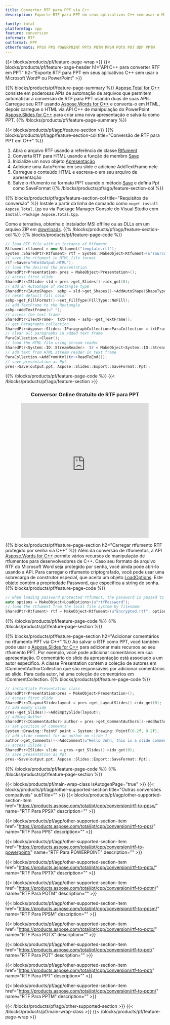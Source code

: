 ```yaml
---
title: Converter RTF para PPT via C++
description: Exporte RTF para PPT em seus aplicativos C++ sem usar o Microsoft Word do PowerPoint

family: total
platformtag: cpp
feature: conversion
informat: RTF
outformat: PPT
otherformats: PPSX PPS POWERPOINT PPTX POTM PPSM POTX POT ODP PPTM
---
```

{{< blocks/products/pf/feature-page-wrap >}}
{{< blocks/products/pf/feature-page-header h1="API C++ para converter RTF em PPT" h2="Exporte RTF para PPT em seus aplicativos C++ sem usar o Microsoft Word&reg; ou PowerPoint" >}}

{{% blocks/products/pf/feature-page-summary %}}
[Aspose.Total for C++](https://products.aspose.com/total/cpp/) consiste em poderosas APIs de automação de arquivos que permitem automatizar a conversão de RTF para PPT usando duas de suas APIs. Carregue seu RTF usando [Aspose.Words for C++](https://products.aspose.com/words/cpp/) e converta-o em HTML, depois carregue o HTML via API C++ de manipulação do PowerPoint [Aspose.Slides for C++](https://products.aspose.com/slides/cpp/) para criar uma nova apresentação e salvá-la como PPT. 
{{% /blocks/products/pf/feature-page-summary  %}}

{{< blocks/products/pf/agp/feature-section >}}
{{% blocks/products/pf/agp/feature-section-col title="Conversão de RTF para PPT em C++" %}}
1. Abra o arquivo RTF usando a referência de classe [Rtfument](https://reference.aspose.com/words/cpp/class/aspose.words.rtfument)
2. Converta RTF para HTML usando a função de membro [Save](https://reference.aspose.com/words/cpp/class/aspose.words.rtfument#save_stdbasicostream_saveoptions)
3. Inicialize um novo objeto [Apresentação](https://reference.aspose.com/slides/cpp/class/aspose.slides.presentation)
4. Adicione uma AutoForma em seu slide e adicione AddTextFrame nele
5. Carregue o conteúdo HTML e escreva-o em seu arquivo de apresentação
6. Salve o rtfumento no formato PPT usando o método [Save](https://reference.aspose.com/slides/cpp/class/aspose.slides.presentation#afcd59ec697bf05c10f78c3869de2ec9e) e defina Ppt como SaveFormat
{{% /blocks/products/pf/agp/feature-section-col %}}

{{% blocks/products/pf/agp/feature-section-col title="Requisitos de conversão" %}}
Instale a partir da linha de comando como ```nuget install Aspose.Total.Cpp``` ou via Package Manager Console do Visual Studio com ```Install-Package Aspose.Total.Cpp```.

Como alternativa, obtenha o instalador MSI offline ou as DLLs em um arquivo ZIP em [downloads](https://releases.aspose.com/total/cpp).
{{% /blocks/products/pf/agp/feature-section-col %}}
{{% blocks/products/pf/feature-page-code %}}

```cpp
// load RTF file with an instance of Rtfument
Rtfument rtfument = new Rtfument("template.rtf");
System::SharedPtr<Rtfument> rtf = System::MakeObject<Rtfument>(u"sourceFile.rtf");
// save the rtfument in HTML file format
rtf->Save(u"HtmlOutput.HTML");
// load the desired the presentation
SharedPtr<Presentation> pres = MakeObject<Presentation>();
// access first slide
SharedPtr<ISlide> sld = pres->get_Slides()->idx_get(0);
// add an AutoShape of Rectangle type
SharedPtr<IAutoShape>  ashp = sld->get_Shapes()->AddAutoShape(ShapeType::Rectangle, 10, 10, 700, 500);
// reset default fill color
ashp->get_FillFormat()->set_FillType(FillType::NoFill);
// add TextFrame to the Rectangle
ashp->AddTextFrame(u" ");
// access the text frame
SharedPtr<ITextFrame>  txtFrame = ashp->get_TextFrame();
// get Paragraphs collection
SharedPtr<Aspose::Slides::IParagraphCollection>ParaCollection = txtFrame->get_Paragraphs();
// clear all paragraphs in added text frame
ParaCollection->Clear();
// load the HTML file using stream reader
SharedPtr<System::IO::StreamReader>  tr = MakeObject<System::IO::StreamReader>(HtmlOutput.HTML);
// add text from HTML stream reader in text frame
ParaCollection->AddFromHtml(tr->ReadToEnd());
// save presentation as Ppt
pres->Save(output.ppt, Aspose::Slides::Export::SaveFormat::Ppt);                  
```


{{% /blocks/products/pf/feature-page-code %}}
{{< /blocks/products/pf/agp/feature-section >}}
<div class="container-fluid agp-content bg-white aboutfile box-1 vh100 section nopbtm">
<div class=container>
<div class=row>
<div class="demobox tc col-md-12 padding-0" align="center">

<h3>Conversor Online Gratuito de RTF para PPT</h3>

<iframe style="border: none; height: 426px;" scrolling="no" src="https://total-conversion-app-65z5r2lp.qa.k8s.dynabic.com/?to=ppt&from=rtf" id="child-iframe" width="80%"></iframe>

</div></div>
</div></div>

{{% blocks/products/pf/feature-page-section  h2="Carregar rtfumento RTF protegido por senha via C++" %}}
Além da conversão de rtfumentos, a API [Aspose.Words for C++](https://products.aspose.com/words/cpp/) permite vários recursos de manipulação de rtfumentos para desenvolvedores de C++. Caso seu formato de arquivo RTF do Microsoft Word seja protegido por senha, você ainda pode abri-lo usando a API. Para carregar o rtfumento criptografado, você pode usar uma sobrecarga de construtor especial, que aceita um objeto [LoadOptions](https://reference.aspose.com/words/cpp/class/aspose.words.loading.load_options). Este objeto contém a propriedade Password, que especifica a string de senha.
{{% blocks/products/pf/feature-page-code %}}

```cpp
// when loading password protected rtfument, the password is passed to the rtfument's constructor using a LoadOptions object.
auto options = MakeObject<LoadOptions>(u"rtfPassword");
// load the rtfument from the local file system by filename:
SharedPtr<Rtfument> rtf = MakeObject<Rtfument>(u"Encrypted.rtf", options);
```

{{% /blocks/products/pf/feature-page-code  %}}
{{% /blocks/products/pf/feature-page-section %}}

{{% blocks/products/pf/feature-page-section  h2="Adicionar comentários no rtfumento PPT via C++" %}}
Ao salvar o RTF como PPT, você também pode usar o [Aspose.Slides for C++](https://products.aspose.com/slides/cpp/) para adicionar mais recursos ao seu rtfumento PPT. Por exemplo, você pode adicionar comentários em sua apresentação. O comentário do slide da apresentação está associado a um autor específico. A classe Presentation contém a coleção de autores em ICommentAuthorCollection que são responsáveis por adicionar comentários ao slide. Para cada autor, há uma coleção de comentários em ICommentCollection.
{{% blocks/products/pf/feature-page-code %}}

```cpp
// instantiate Presentation class
SharedPtr<Presentation>pres = MakeObject<Presentation>();
// access first slide
SharedPtr<ILayoutSlide>layout = pres->get_LayoutSlides()->idx_get(0);
// add empty slide
pres->get_Slides()->AddEmptySlide(layout);
// adding Author
SharedPtr<ICommentAuthor> author = pres->get_CommentAuthors()->AddAuthor(u"John Doe", u"MF");
// set position of comments
System::Drawing::PointF point = System::Drawing::PointF(0.2f, 0.2f);
// add slide comment for an author on slide 1
author->get_Comments()->AddComment(u"Hello John, this is a slide comment", pres->get_Slides()->idx_get(1), point, DateTime::get_Now());
// access ISlide 1
SharedPtr<ISlide> slide = pres->get_Slides()->idx_get(0);
// save presentation as Ppt
pres->Save(output.ppt, Aspose::Slides::Export::SaveFormat::Ppt);  
```

{{% /blocks/products/pf/feature-page-code  %}}
{{% /blocks/products/pf/feature-page-section %}}

{{< blocks/products/pf/main-wrap-class isAutogenPage="true" >}}
{{< blocks/products/pf/agp/other-supported-section title="Outras conversões compatíveis" subTitle="" >}}
{{< blocks/products/pf/agp/other-supported-section-item href="https://products.aspose.com/total/pt/cpp/conversion/rtf-to-ppsx/" name="RTF Para PPSX" description="" >}}

{{< blocks/products/pf/agp/other-supported-section-item href="https://products.aspose.com/total/pt/cpp/conversion/rtf-to-pps/" name="RTF Para PPS" description="" >}}

{{< blocks/products/pf/agp/other-supported-section-item href="https://products.aspose.com/total/pt/cpp/conversion/rtf-to-powerpoint/" name="RTF Para POWERPOINT" description="" >}}

{{< blocks/products/pf/agp/other-supported-section-item href="https://products.aspose.com/total/pt/cpp/conversion/rtf-to-pptx/" name="RTF Para PPTX" description="" >}}

{{< blocks/products/pf/agp/other-supported-section-item href="https://products.aspose.com/total/pt/cpp/conversion/rtf-to-potm/" name="RTF Para POTM" description="" >}}

{{< blocks/products/pf/agp/other-supported-section-item href="https://products.aspose.com/total/pt/cpp/conversion/rtf-to-ppsm/" name="RTF Para PPSM" description="" >}}

{{< blocks/products/pf/agp/other-supported-section-item href="https://products.aspose.com/total/pt/cpp/conversion/rtf-to-potx/" name="RTF Para POTX" description="" >}}

{{< blocks/products/pf/agp/other-supported-section-item href="https://products.aspose.com/total/pt/cpp/conversion/rtf-to-pot/" name="RTF Para POT" description="" >}}

{{< blocks/products/pf/agp/other-supported-section-item href="https://products.aspose.com/total/pt/cpp/conversion/rtf-to-ppt/" name="RTF Para PPT" description="" >}}

{{< blocks/products/pf/agp/other-supported-section-item href="https://products.aspose.com/total/pt/cpp/conversion/rtf-to-pptm/" name="RTF Para PPTM" description="" >}}


{{< /blocks/products/pf/agp/other-supported-section >}}
{{< /blocks/products/pf/main-wrap-class >}}
{{< /blocks/products/pf/feature-page-wrap >}}